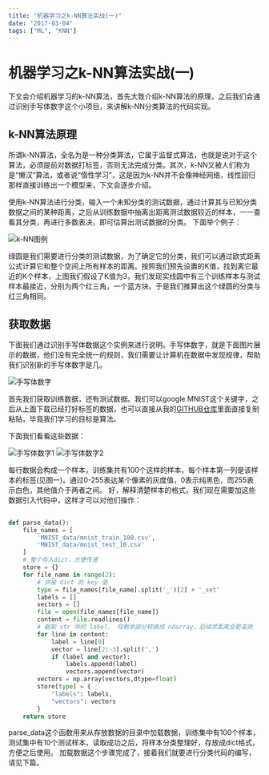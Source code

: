 ```yaml
---
title: "机器学习之k-NN算法实战(一)"
date: "2017-03-04"
tags: ["ML", "KNN"]
---
```

# 机器学习之k-NN算法实战(一)

下文会介绍机器学习的k-NN算法，首先大致介绍k-NN算法的原理，之后我们会通过识别手写体数字这个小项目，来讲解k-NN分类算法的代码实现。

## k-NN算法原理

所谓k-NN算法，全名为是一种分类算法，它属于监督式算法，也就是说对于这个算法，必须提前对数据打标签，否则无法完成分类。其次，k-NN又被人们称为是“懒汉”算法，或者说“惰性学习”，这是因为k-NN并不会像神经网络，线性回归那样直接训练出一个模型来，下文会逐步介绍。

使用k-NN算法进行分类，输入一个未知分类的测试数据，通过计算其与已知分类数据之间的某种距离，之后从训练数据中抽离出距离测试数据较近的样本，一一查看其分类，再进行多数表决，即可估算出测试数据的分类。
下面举个例子：

![k-NN图例](https://coding.net/u/getcha22/p/gatsbyblog/git/raw/master/src/pages/posts/2017-03-04---knn-1/a.png)

绿圆是我们需要进行分类的测试数据，为了确定它的分类，我们可以通过欧式距离公式计算它和整个空间上所有样本的距离。按照我们预先设置的K值，找到离它最近的K个样本，上图我们假设了K值为3，我们发现实线圆中有三个训练样本与测试样本最接近，分别为两个红三角，一个蓝方块。于是我们推算出这个绿圆的分类与红三角相同。

## 获取数据

下面我们通过识别手写体数据这个实例来进行说明。手写体数字，就是下面图片展示的数据，他们没有完全统一的规则，我们需要让计算机在数据中发现规律，帮助我们识别新的手写体数字是几。

![手写体数字](https://coding.net/u/getcha22/p/gatsbyblog/git/raw/master/src/pages/posts/2017-03-04---knn-1/b.png)


首先我们获取训练数据，还有测试数据。我们可以google MNIST这个关键字，之后从上面下载已经打好标签的数据，也可以直接从我的[GITHUB仓库](https://github.com/getcha22/Machine-Learning/tree/master/k-NN)里面直接复制粘贴，毕竟我们学习的目标是算法。

下面我们看看这些数据：

![手写体数字1](https://coding.net/u/getcha22/p/gatsbyblog/git/raw/master/src/pages/posts/2017-03-04---knn-1/c.png)
![手写体数字2](https://coding.net/u/getcha22/p/gatsbyblog/git/raw/master/src/pages/posts/2017-03-04---knn-1/d.png)

每行数据会构成一个样本，训练集共有100个这样的样本，每个样本第一列是该样本的标签(见图一)。通过0-255表达某个像素的灰度值，0表示纯黑色，而255表示白色，其他值介于两者之间。
好，解释清楚样本的格式，我们现在需要加这些数据引入代码中，这样才可以对他们操作：

```python
	
def parse_data():
    file_names = [
        'MNIST_data/mnist_train_100.csv',
        'MNIST_data/mnist_test_10.csv'
    ]
    # 整个存入dict，方便传递
    store = {}
    for file_name in range(2):
        # 拼接 dict 的 key 值
        type = file_names[file_name].split('_')[2] + '_set'
        labels = []
        vectors = []
        file = open(file_names[file_name])
        content = file.readlines()
        # 截取 str 中的 label， 将剩余部分转换成 ndarray，后续求距离会更高效
        for line in content:
            label = line[0]
            vector = line[2:-3].split(',')
            if (label and vector):
                labels.append(label)
                vectors.append(vector)
        vectors = np.array(vectors,dtype=float)
        store[type] = {
            "labels": labels,
            "vectors": vectors
        }
    return store
```

parse_data这个函数用来从存放数据的目录中加载数据，训练集中有100个样本，测试集中有10个测试样本，读取成功之后，将样本分类整理好，存放成dict格式，方便之后使用。
加载数据这个步骤完成了，接着我们就要进行分类代码的编写，请见下篇。
